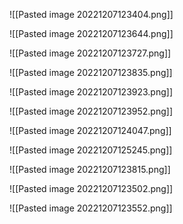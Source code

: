 
![[Pasted image 20221207123404.png]]

![[Pasted image 20221207123644.png]]

![[Pasted image 20221207123727.png]]

![[Pasted image 20221207123835.png]]

![[Pasted image 20221207123923.png]]

![[Pasted image 20221207123952.png]]

![[Pasted image 20221207124047.png]]

![[Pasted image 20221207125245.png]]

![[Pasted image 20221207123815.png]]

![[Pasted image 20221207123502.png]]

![[Pasted image 20221207123552.png]]